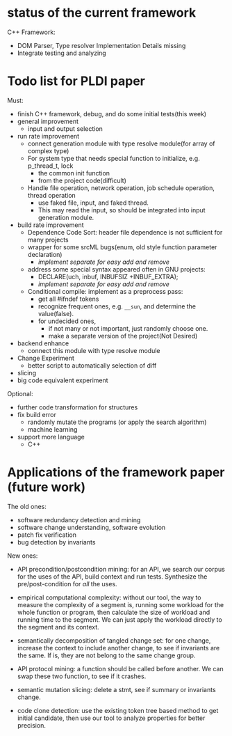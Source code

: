 # status of the current framework

C++ Framework:

* DOM Parser, Type resolver Implementation Details missing
* Integrate testing and analyzing


# Todo list for PLDI paper
Must:

* finish C++ framework, debug, and do some initial tests(this week)
* general improvement
  - input and output selection
* run rate improvement
  - connect generation module with type resolve module(for array of complex type)
  - For system type that needs special function to initialize, e.g. p_thread_t, lock
    + the common init function
    + from the project code(difficult)
  - Handle file operation, network operation, job schedule operation, thread operation
    + use faked file, input, and faked thread.
    + This may read the input, so should be integrated into input generation module.
* build rate improvement
  - Dependence Code Sort: header file dependence is not sufficient for many projects
  - wrapper for some srcML bugs(enum, old style function parameter declaration)
    + *implement separate for easy add and remove*
  - address some special syntax appeared often in GNU projects:
    + DECLARE(uch, inbuf,  INBUFSIZ +INBUF_EXTRA);
    + *implement separate for easy add and remove*
  - Conditional compile: implement as a preprocess pass:
    + get all #ifndef tokens
    + recognize frequent ones, e.g. `__sun`, and determine the value(false).
    + for undecided ones,
      - if not many or not important, just randomly choose one.
      - make a separate version of the project(Not Desired)
* backend enhance
  - connect this module with type resolve module
* Change Experiment
  - better script to automatically selection of diff
* slicing
* big code equivalent experiment

Optional:

* further code transformation for structures
* fix build error
  - randomly mutate the programs (or apply the search algorithm)
  - machine learning
* support more language
  - C++

# Applications of the framework paper (future work)
The old ones:

* software redundancy detection and mining
* software change understanding, software evolution
* patch fix verification
* bug detection by invariants

New ones:

* API precondition/postcondition mining: for an API,
we search our corpus for the uses of the API,
build context and run tests.
Synthesize the pre/post-condition for *all* the uses.
* empirical computational complexity:
without our tool, the way to measure the complexity of a segment is,
running some workload for the whole function or program,
then calculate the size of workload and running time to the segment.
We can just apply the workload directly to the segment and its context.
* semantically decomposition of tangled change set:
for one change, increase the context to include another change, to see if invariants are the same.
If is, they are not belong to the same change group.

* API protocol mining:
a function should be called before another.
We can swap these two function, to see if it crashes.
* semantic mutation slicing:
delete a stmt, see if summary or invariants change.
* code clone detection:
use the existing token tree based method to get initial candidate,
then use our tool to analyze properties for better precision.
